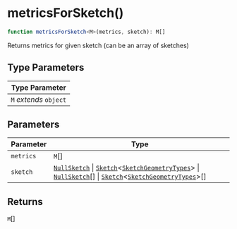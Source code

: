 # metricsForSketch()

```ts
function metricsForSketch<M>(metrics, sketch): M[]
```

Returns metrics for given sketch (can be an array of sketches)

## Type Parameters

| Type Parameter |
| ------ |
| `M` *extends* `object` |

## Parameters

| Parameter | Type |
| ------ | ------ |
| `metrics` | `M`[] |
| `sketch` | [`NullSketch`](../interfaces/NullSketch.md) \| [`Sketch`](../interfaces/Sketch.md)\<[`SketchGeometryTypes`](../type-aliases/SketchGeometryTypes.md)\> \| [`NullSketch`](../interfaces/NullSketch.md)[] \| [`Sketch`](../interfaces/Sketch.md)\<[`SketchGeometryTypes`](../type-aliases/SketchGeometryTypes.md)\>[] |

## Returns

`M`[]
